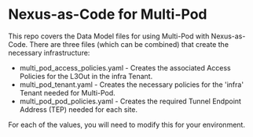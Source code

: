 # Nexus-as-Code for Multi-Pod

This repo covers the Data Model files for using Multi-Pod with Nexus-as-Code. There are 
three files (which can be combined) that create the necessary infrastructure:

- multi_pod_access_policies.yaml - Creates the associated Access Policies for the L3Out in the infra Tenant.
- multi_pod_tenant.yaml - Creates the necessary policies for the 'infra' Tenant needed for 
Multi-Pod.
- multi_pod_pod_policies.yaml - Creates the required Tunnel Endpoint Address (TEP) needed for each site.

For each of the values, you will need to modify this for your environment.